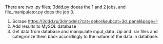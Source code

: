 There are two .py files; 3ddd.py doeas the 1 and 2 jobs, and file_manipulator.py does the job 3.

1. Scrape https://3ddd.ru/3dmodels?cat=dekor&subcat=3d_panel&page=1
2. Add results to MySQL database
5. Get data from database and manipulate input_data .zip and .rar files and categrorize them back accordingly to the nature of the data in database.

